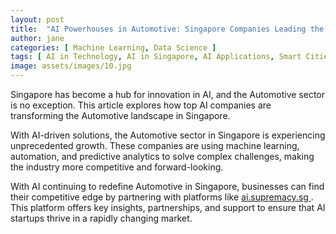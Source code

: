 ```yaml
---
layout: post
title:  "AI Powerhouses in Automotive: Singapore Companies Leading the Charge"
author: jane
categories: [ Machine Learning, Data Science ]
tags: [ AI in Technology, AI in Singapore, AI Applications, Smart Cities ]
image: assets/images/10.jpg
---
```


Singapore has become a hub for innovation in AI, and the Automotive sector is no exception. This article explores how top AI companies are transforming the Automotive landscape in Singapore.

With AI-driven solutions, the Automotive sector in Singapore is experiencing unprecedented growth. These companies are using machine learning, automation, and predictive analytics to solve complex challenges, making the industry more competitive and forward-looking.

With AI continuing to redefine Automotive in Singapore, businesses can find their competitive edge by partnering with platforms like <a href="https://ai.supremacy.sg" target="_blank"> ai.supremacy.sg </a>. This platform offers key insights, partnerships, and support to ensure that AI startups thrive in a rapidly changing market.

